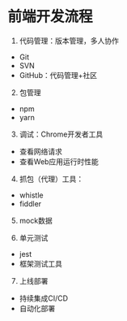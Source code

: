 # 前端开发流程

1. 代码管理：版本管理，多人协作
* Git
* SVN
* GitHub：代码管理+社区

2. 包管理
* npm
* yarn

3. 调试：Chrome开发者工具
* 查看网络请求
* 查看Web应用运行时性能

4. 抓包（代理）工具：
* whistle
* fiddler

5. mock数据

6. 单元测试
* jest
* 框架测试工具

7. 上线部署
* 持续集成CI/CD
* 自动化部署

